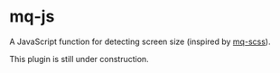 # mq-js

A JavaScript function for detecting screen size (inspired by [mq-scss](https://www.npmjs.com/package/mq-scss)).

This plugin is still under construction.
